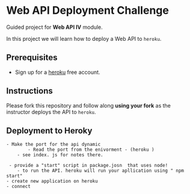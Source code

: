 # Web API Deployment Challenge

Guided project for **Web API IV** module.

In this project we will learn how to deploy a Web API to `heroku`.

## Prerequisites

- Sign up for a [heroku](https://www.heroku.com/) free account.

## Instructions

Please fork this repository and follow along **using your fork** as the instructor deploys the API to `heroku`.

## Deployment to Heroky

    - Make the port for the api dynamic
            - Read the port from the enivorment - (heroku )
        - see index. js for notes there.

     - provide a "start" script in package.josn  that uses node!
        - to run the API. heroku will run your apllication using " npm start"
    - create new application on heroku
    - connect
